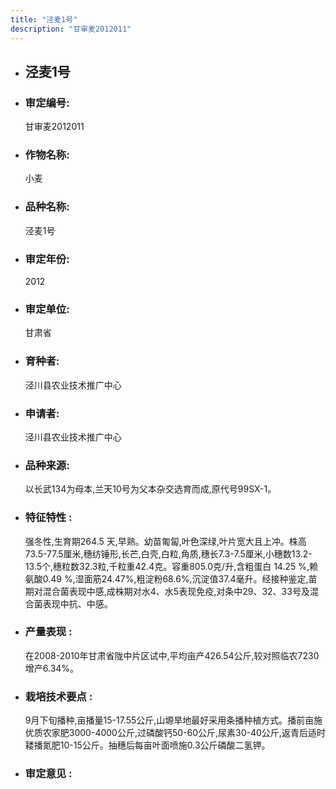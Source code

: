 ```yaml
---
title: "泾麦1号"
description: "甘审麦2012011"
---
```

* ## 泾麦1号
* ###  审定编号:  
   甘审麦2012011

*  ### 作物名称:  
   小麦

*   ###  品种名称: 
    泾麦1号

*   ### 审定年份: 
    2012

*   ### 审定单位:  
    甘肃省

*   ### 育种者:  
    泾川县农业技术推广中心

*   ### 申请者:  
    泾川县农业技术推广中心

*   ### 品种来源:  
    以长武134为母本,兰天10号为父本杂交选育而成,原代号99SX-1。

*   ### 特征特性 : 
    强冬性,生育期264.5 天,早熟。幼苗匍匐,叶色深绿,叶片宽大且上冲。株高73.5-77.5厘米,穗纺锤形,长芒,白壳,白粒,角质,穗长7.3-7.5厘米,小穗数13.2-13.5个,穗粒数32.3粒,千粒重42.4克。容重805.0克/升,含粗蛋白 14.25 %,赖氨酸0.49 %,湿面筋24.47%,粗淀粉68.6%,沉淀值37.4毫升。经接种鉴定,苗期对混合菌表现中感,成株期对水4、水5表现免疫,对条中29、32、33号及混合菌表现中抗、中感。

*   ### 产量表现 : 
    在2008-2010年甘肃省陇中片区试中,平均亩产426.54公斤,较对照临农7230增产6.34%。

*   ### 栽培技术要点 : 
    9月下旬播种,亩播量15-17.55公斤,山塬旱地最好采用条播种植方式。播前亩施优质农家肥3000-4000公斤,过磷酸钙50-60公斤,尿素30-40公斤,返青后适时耧播氮肥10-15公斤。抽穗后每亩叶面喷施0.3公斤磷酸二氢钾。

*   ### 审定意见 : 
    
